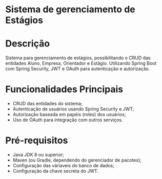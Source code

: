 # Sistema de gerenciamento de Estágios

# Descrição
Sistema para gerenciamento de estágios, possibilitando o CRUD das entidades Aluno, Empresa, Orientador e Estágio.
Utilizando  Spring Boot com Spring Security, JWT e OAuth para autenticação e autorização.

# Funcionalidades Principais
* CRUD das entidades do sistema;
* Autenticação de usuários usando Spring Security e JWT;
* Autorização baseada em papéis (roles) dos usuários;
* Uso de OAuth para integração com outros serviços.

# Pré-requisitos

* Java JDK 8 ou superior;
* Maven (ou Gradle, dependendo do gerenciador de pacotes);
* Configuração das váriaveis do banco de dados;
* Configuração da chave secreta do JWT.
